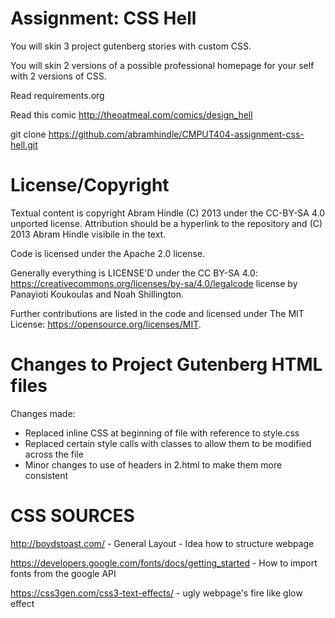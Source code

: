 Assignment: CSS Hell
====================

You will skin 3 project gutenberg stories with custom CSS.

You will skin 2 versions of a possible professional homepage for your
self with 2 versions of CSS.

Read requirements.org

Read this comic http://theoatmeal.com/comics/design_hell

git clone https://github.com/abramhindle/CMPUT404-assignment-css-hell.git

License/Copyright
=================

Textual content is copyright Abram Hindle (C) 2013 under the CC-BY-SA
4.0 unported license. Attribution should be a hyperlink to the
repository and (C) 2013 Abram Hindle visibile in the text.

Code is licensed under the Apache 2.0 license.

Generally everything is LICENSE'D under the CC BY-SA 4.0: https://creativecommons.org/licenses/by-sa/4.0/legalcode license by Panayioti Koukoulas and Noah Shillington.

Further contributions are listed in the code and licensed under The MIT License: https://opensource.org/licenses/MIT.


Changes to Project Gutenberg HTML files
=======================================

Changes made:
  - Replaced inline CSS at beginning of file with reference to style.css
  - Replaced certain style calls with classes to allow them to be modified across the file
  - Minor changes to use of headers in 2.html to make them more consistent

CSS SOURCES
===========
http://boydstoast.com/
    - General Layout
    - Idea how to structure webpage

https://developers.google.com/fonts/docs/getting_started
    - How to import fonts from the google API

https://css3gen.com/css3-text-effects/
    - ugly webpage's fire like glow effect
